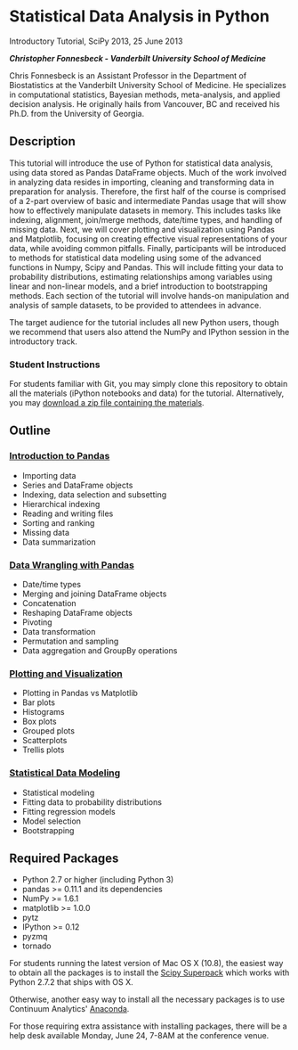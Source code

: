 # Statistical Data Analysis in Python

Introductory Tutorial, SciPy 2013, 25 June 2013

***Christopher Fonnesbeck - Vanderbilt University School of Medicine***

Chris Fonnesbeck is an Assistant Professor in the Department of Biostatistics at the Vanderbilt University School of Medicine. He specializes in computational statistics, Bayesian methods, meta-analysis, and applied decision analysis. He originally hails from Vancouver, BC and received his Ph.D. from the University of Georgia.

## Description

This tutorial will introduce the use of Python for statistical data analysis, using data stored as Pandas DataFrame objects. Much of the work involved in analyzing data resides in importing, cleaning and transforming data in preparation for analysis. Therefore, the first half of the course is comprised of a 2-part overview of basic and intermediate Pandas usage that will show how to effectively manipulate datasets in memory. This includes tasks like indexing, alignment, join/merge methods, date/time types, and handling of missing data. Next, we will cover plotting and visualization using Pandas and Matplotlib, focusing on creating effective visual representations of your data, while avoiding common pitfalls. Finally, participants will be introduced to methods for statistical data modeling using some of the advanced functions in Numpy, Scipy and Pandas. This will include fitting your data to probability distributions, estimating relationships among variables using linear and non-linear models, and a brief introduction to bootstrapping methods. Each section of the tutorial will involve hands-on manipulation and analysis of sample datasets, to be provided to attendees in advance.

The target audience for the tutorial includes all new Python users, though we recommend that users also attend the NumPy and IPython session in the introductory track.

### Student Instructions

For students familiar with Git, you may simply clone this repository to obtain all the materials (iPython notebooks and data) for the tutorial. Alternatively, you may [download a zip file containing the materials](https://github.com/fonnesbeck/statistical-analysis-python-tutorial/archive/master.zip).

## Outline

### [Introduction to Pandas][1]

* Importing data
* Series and DataFrame objects
* Indexing, data selection and subsetting
* Hierarchical indexing
* Reading and writing files
* Sorting and ranking
* Missing data
* Data summarization

### [Data Wrangling with Pandas][2]

* Date/time types
* Merging and joining DataFrame objects
* Concatenation
* Reshaping DataFrame objects
* Pivoting
* Data transformation
* Permutation and sampling
* Data aggregation and GroupBy operations

### [Plotting and Visualization][3]

* Plotting in Pandas vs Matplotlib
* Bar plots
* Histograms
* Box plots
* Grouped plots
* Scatterplots
* Trellis plots

### [Statistical Data Modeling][4]

* Statistical modeling
* Fitting data to probability distributions
* Fitting regression models
* Model selection
* Bootstrapping

## Required Packages

* Python 2.7 or higher (including Python 3)
* pandas >= 0.11.1 and its dependencies
* NumPy >= 1.6.1
* matplotlib >= 1.0.0
* pytz
* IPython >= 0.12
* pyzmq
* tornado

For students running the latest version of Mac OS X (10.8), the easiest way to obtain all the packages is to install the [Scipy Superpack](http://bit.ly/scipy_superpack) which works with Python 2.7.2 that ships with OS X.

Otherwise, another easy way to install all the necessary packages is to use Continuum Analytics' [Anaconda](http://docs.continuum.io/anaconda/install.html).

For those requiring extra assistance with installing packages, there will be a help desk available Monday, June 24, 7-8AM at the conference venue.

[1]: http://nbviewer.ipython.org/urls/gist.github.com/fonnesbeck/5850375/raw/c18cfcd9580d382cb6d14e4708aab33a0916ff3e/1.+Introduction+to+Pandas.ipynb   "Introduction to Pandas"
[2]: http://nbviewer.ipython.org/urls/gist.github.com/fonnesbeck/5850413/raw/3a9406c73365480bc58d5e75bc80f7962243ba17/2.+Data+Wrangling+with+Pandas.ipynb "Data wrangling with Pandas"
[3]: http://nbviewer.ipython.org/urls/gist.github.com/fonnesbeck/5850463/raw/a29d9ffb863bfab09ff6c1fc853e1d5bf69fe3e4/3.+Plotting+and+Visualization.ipynb "Plotting and visualization"
[4]: http://nbviewer.ipython.org/urls/gist.github.com/fonnesbeck/5850483/raw/f835cf8ca4b67da702aee7b51c74b18b99564af0/4.+Statistical+Data+Modeling.ipynb "Statistical data modeling"